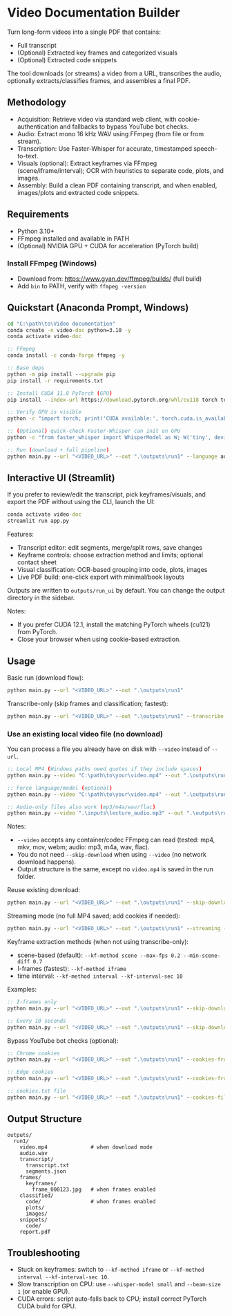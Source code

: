 # Video Documentation Builder

Turn long-form videos into a single PDF that contains:
- Full transcript
- (Optional) Extracted key frames and categorized visuals
- (Optional) Extracted code snippets

The tool downloads (or streams) a video from a URL, transcribes the audio, optionally extracts/classifies frames, and assembles a final PDF.

## Methodology
- Acquisition: Retrieve video via standard web client, with cookie-authentication and fallbacks to bypass YouTube bot checks.
- Audio: Extract mono 16 kHz WAV using FFmpeg (from file or from stream).
- Transcription: Use Faster-Whisper for accurate, timestamped speech-to-text.
- Visuals (optional): Extract keyframes via FFmpeg (scene/iframe/interval); OCR with heuristics to separate code, plots, and images.
- Assembly: Build a clean PDF containing transcript, and when enabled, images/plots and extracted code snippets.

## Requirements
- Python 3.10+
- FFmpeg installed and available in PATH
- (Optional) NVIDIA GPU + CUDA for acceleration (PyTorch build)

### Install FFmpeg (Windows)
- Download from: https://www.gyan.dev/ffmpeg/builds/ (full build)
- Add `bin` to PATH, verify with `ffmpeg -version`

## Quickstart (Anaconda Prompt, Windows)
```cmd
cd "C:\path\to\Video documentation"
conda create -n video-doc python=3.10 -y
conda activate video-doc

:: FFmpeg
conda install -c conda-forge ffmpeg -y

:: Base deps
python -m pip install --upgrade pip
pip install -r requirements.txt

:: Install CUDA 11.8 PyTorch (GPU)
pip install --index-url https://download.pytorch.org/whl/cu118 torch torchvision torchaudio --upgrade --force-reinstall

:: Verify GPU is visible
python -c "import torch; print('CUDA available:', torch.cuda.is_available()); print('GPU:', torch.cuda.get_device_name(0) if torch.cuda.is_available() else 'N/A')"

:: (Optional) quick-check Faster-Whisper can init on GPU
python -c "from faster_whisper import WhisperModel as W; W('tiny', device='cuda', compute_type='float16'); print('faster-whisper GPU OK')"

:: Run (download + full pipeline)
python main.py --url "<VIDEO_URL>" --out ".\outputs\run1" --language auto
```

## Interactive UI (Streamlit)

If you prefer to review/edit the transcript, pick keyframes/visuals, and export the PDF without using the CLI, launch the UI:

```cmd
conda activate video-doc
streamlit run app.py
```

Features:
- Transcript editor: edit segments, merge/split rows, save changes
- Keyframe controls: choose extraction method and limits; optional contact sheet
- Visual classification: OCR-based grouping into code, plots, images
- Live PDF build: one-click export with minimal/book layouts

Outputs are written to `outputs/run_ui` by default. You can change the output directory in the sidebar.

Notes:
- If you prefer CUDA 12.1, install the matching PyTorch wheels (cu121) from PyTorch.
- Close your browser when using cookie-based extraction.

## Usage
Basic run (download flow):
```cmd
python main.py --url "<VIDEO_URL>" --out ".\outputs\run1"
```

Transcribe-only (skip frames and classification; fastest):
```cmd
python main.py --url "<VIDEO_URL>" --out ".\outputs\run1" --transcribe-only --language en --beam-size 1 --whisper-model small
```

### Use an existing local video file (no download)
You can process a file you already have on disk with `--video` instead of `--url`.

```cmd
:: Local MP4 (Windows paths need quotes if they include spaces)
python main.py --video "C:\path\to\your\video.mp4" --out ".\outputs\run1"

:: Force language/model (optional)
python main.py --video "C:\path\to\your\video.mp4" --out ".\outputs\run1" --language en --beam-size 1 --whisper-model small

:: Audio-only files also work (mp3/m4a/wav/flac)
python main.py --video ".\inputs\lecture_audio.mp3" --out ".\outputs\run1"
```

Notes:
- `--video` accepts any container/codec FFmpeg can read (tested: mp4, mkv, mov, webm; audio: mp3, m4a, wav, flac).
- You do not need `--skip-download` when using `--video` (no network download happens).
- Output structure is the same, except no `video.mp4` is saved in the run folder.

Reuse existing download:
```cmd
python main.py --url "<VIDEO_URL>" --out ".\outputs\run1" --skip-download
```

Streaming mode (no full MP4 saved; add cookies if needed):
```cmd
python main.py --url "<VIDEO_URL>" --out ".\outputs\run1" --streaming --cookies-from-browser chrome --browser-profile Default
```

Keyframe extraction methods (when not using transcribe-only):
- scene-based (default): `--kf-method scene --max-fps 0.2 --min-scene-diff 0.7`
- I-frames (fastest): `--kf-method iframe`
- time interval: `--kf-method interval --kf-interval-sec 10`

Examples:
```cmd
:: I-frames only
python main.py --url "<VIDEO_URL>" --out ".\outputs\run1" --skip-download --kf-method iframe

:: Every 10 seconds
python main.py --url "<VIDEO_URL>" --out ".\outputs\run1" --skip-download --kf-method interval --kf-interval-sec 10
```

Bypass YouTube bot checks (optional):
```cmd
:: Chrome cookies
python main.py --url "<VIDEO_URL>" --out ".\outputs\run1" --cookies-from-browser chrome --browser-profile Default

:: Edge cookies
python main.py --url "<VIDEO_URL>" --out ".\outputs\run1" --cookies-from-browser edge --browser-profile Default

:: cookies.txt file
python main.py --url "<VIDEO_URL>" --out ".\outputs\run1" --cookies-file ".\cookies.txt"
```

## Output Structure
```
outputs/
  run1/
    video.mp4              # when download mode
    audio.wav
    transcript/
      transcript.txt
      segments.json
    frames/
      keyframes/
        frame_000123.jpg   # when frames enabled
    classified/
      code/                # when frames enabled
      plots/
      images/
    snippets/
      code/
    report.pdf
```

## Troubleshooting
- Stuck on keyframes: switch to `--kf-method iframe` or `--kf-method interval --kf-interval-sec 10`.
- Slow transcription on CPU: use `--whisper-model small` and `--beam-size 1` (or enable GPU).
- CUDA errors: script auto-falls back to CPU; install correct PyTorch CUDA build for GPU.
